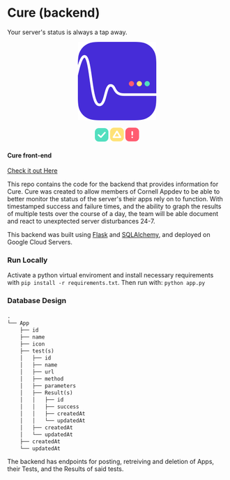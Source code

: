 # Cure (backend)
Your server's status is always a tap away.
<p align="center">
<img src=https://raw.githubusercontent.com/young-k/cure/master/Cure/Cure/Assets.xcassets/AppIcon.appiconset/aa180h.png>
</p>

<p align="center">
<img src=https://raw.githubusercontent.com/young-k/cure/master/Cure/Cure/Assets.xcassets/checkPassed.imageset/checkPassed.png> <img src=https://raw.githubusercontent.com/young-k/cure/master/Cure/Cure/Assets.xcassets/checkCaution.imageset/checkCaution.png> <img src=https://raw.githubusercontent.com/young-k/cure/master/Cure/Cure/Assets.xcassets/checkFailed.imageset/checkFailed.png>

</p>

#### Cure front-end
[Check it out Here](https://github.com/young-k/cure "Cure Frontend")

This repo contains the code for the backend that provides information for Cure. Cure was created to allow members of Cornell Appdev to be able to better monitor the status of the server's their apps rely on to function. With timestamped success and failure times, and the ability to graph the results of multiple tests over the course of a day, the team will be able document and react to unexptected server disturbances 24-7. 
 
This backend was built using [Flask](https://flask-sqlalchemy.palletsprojects.com/en/2.x/ ) and [SQLAlchemy](https://www.sqlalchemy.org), and deployed on Google Cloud Servers.

### Run Locally
Activate a python virtual enviroment and install necessary requirements with `pip install -r requirements.txt`. Then run with:
```python app.py```


### Database Design
```
.
└── App
    ├── id
    ├── name
    ├── icon
    ├── test(s)
    │   ├── id
    │   ├── name
    │   ├── url
    │   ├── method
    │   ├── parameters
    │   ├── Result(s)
    │   │   ├── id
    │   │   ├── success
    │   │   ├── createdAt
    │   │   └── updatedAt
    │   ├── createdAt
    │   └── updatedAt
    ├── createdAt
    └── updatedAt
```
The backend has endpoints for posting, retreiving and deletion of Apps, their Tests, and the Results of said tests. 